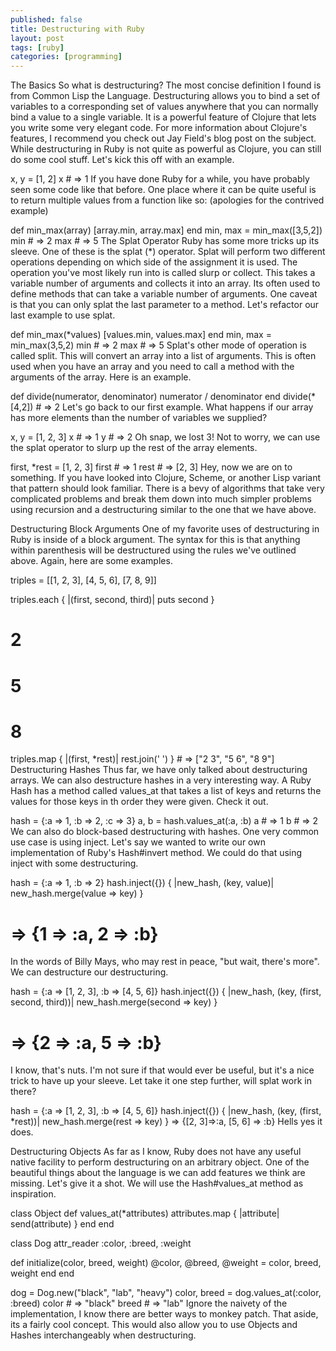 ```yaml
---
published: false
title: Destructuring with Ruby
layout: post
tags: [ruby]
categories: [programming]
---
```

The Basics
So what is destructuring? The most concise definition I found is from Common Lisp the Language. Destructuring allows you to bind a set of variables to a corresponding set of values anywhere that you can normally bind a value to a single variable. It is a powerful feature of Clojure that lets you write some very elegant code. For more information about Clojure's features, I recommend you check out Jay Field's blog post on the subject. While destructuring in Ruby is not quite as powerful as Clojure, you can still do some cool stuff. Let's kick this off with an example.

x, y = [1, 2]
x # => 1
If you have done Ruby for a while, you have probably seen some code like that before. One place where it can be quite useful is to return multiple values from a function like so: (apologies for the contrived example)

def min_max(array)
  [array.min, array.max]
end
min, max = min_max([3,5,2])
min # => 2
max # => 5
The Splat Operator
Ruby has some more tricks up its sleeve. One of these is the splat (*) operator. Splat will perform two different operations depending on which side of the assignment it is used. The operation you've most likely run into is called slurp or collect. This takes a variable number of arguments and collects it into an array. Its often used to define methods that can take a variable number of arguments. One caveat is that you can only splat the last parameter to a method. Let's refactor our last example to use splat.

def min_max(*values)
  [values.min, values.max]
end
min, max = min_max(3,5,2)
min # => 2
max # => 5
Splat's other mode of operation is called split. This will convert an array into a list of arguments. This is often used when you have an array and you need to call a method with the arguments of the array. Here is an example.

def divide(numerator, denominator)
  numerator / denominator
end
divide(*[4,2]) # => 2
Let's go back to our first example. What happens if our array has more elements than the number of variables we supplied?

x, y = [1, 2, 3]
x # => 1
y # => 2
Oh snap, we lost 3! Not to worry, we can use the splat operator to slurp up the rest of the array elements.

first, *rest = [1, 2, 3]
first # => 1
rest # => [2, 3]
Hey, now we are on to something. If you have looked into Clojure, Scheme, or another Lisp variant that pattern should look familiar. There is a bevy of algorithms that take very complicated problems and break them down into much simpler problems using recursion and a destructuring similar to the one that we have above.

Destructuring Block Arguments
One of my favorite uses of destructuring in Ruby is inside of a block argument. The syntax for this is that anything within parenthesis will be destructured using the rules we've outlined above. Again, here are some examples.

triples = [[1, 2, 3], [4, 5, 6], [7, 8, 9]]

triples.each { |(first, second, third)| puts second }
# 2
# 5
# 8

triples.map { |(first, *rest)| rest.join(' ') } # => ["2 3", "5 6", "8 9"]
Destructuring Hashes
Thus far, we have only talked about destructuring arrays. We can also destructure hashes in a very interesting way. A Ruby Hash has a method called values_at that takes a list of keys and returns the values for those keys in th order they were given. Check it out.

hash = {:a => 1, :b => 2, :c => 3}
a, b = hash.values_at(:a, :b)
a # => 1
b # => 2
We can also do block-based destructuring with hashes. One very common use case is using inject. Let's say we wanted to write our own implementation of Ruby's Hash#invert method. We could do that using inject with some destructuring.

hash = {:a => 1, :b => 2}
hash.inject({}) { |new_hash, (key, value)| new_hash.merge(value => key) }
# => {1 => :a, 2 => :b}
In the words of Billy Mays, who may rest in peace, "but wait, there's more". We can destructure our destructuring.

hash = {:a => [1, 2, 3], :b => [4, 5, 6]}
hash.inject({}) { |new_hash, (key, (first, second, third))| new_hash.merge(second => key) }
# => {2 => :a, 5 => :b}
I know, that's nuts. I'm not sure if that would ever be useful, but it's a nice trick to have up your sleeve. Let take it one step further, will splat work in there?

hash = {:a => [1, 2, 3], :b => [4, 5, 6]}
hash.inject({}) { |new_hash, (key, (first, *rest))| new_hash.merge(rest => key) }
=> {[2, 3]=>:a, [5, 6] => :b}
Hells yes it does.


Destructuring Objects
As far as I know, Ruby does not have any useful native facility to perform destructuring on an arbitrary object. One of the beautiful things about the language is we can add features we think are missing. Let's give it a shot. We will use the Hash#values_at method as inspiration.

class Object
  def values_at(*attributes)
    attributes.map { |attribute| send(attribute) }
  end
end

class Dog
  attr_reader :color, :breed, :weight

  def initialize(color, breed, weight)
    @color, @breed, @weight = color, breed, weight
  end
end

dog = Dog.new("black", "lab", "heavy")
color, breed = dog.values_at(:color, :breed)
color # => "black"
breed # => "lab"
Ignore the naivety of the implementation, I know there are better ways to monkey patch. That aside, its a fairly cool concept. This would also allow you to use Objects and Hashes interchangeably when destructuring.
